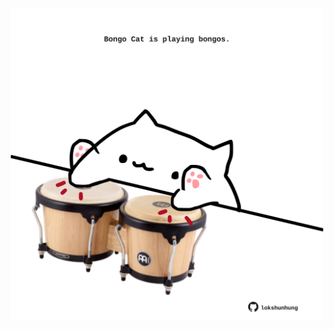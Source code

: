 <!-- built at 25/01/2022, 09:00:55 UTC -->
<p align="center">
  <img width="500" height="500" src="./ReadmeImage.svg">
</p>

